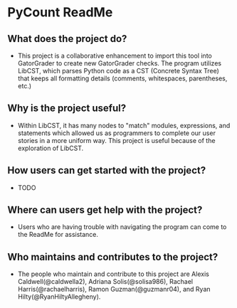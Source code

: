 # PyCount ReadMe

## What does the project do?

- This project is a collaborative enhancement to import this tool into GatorGrader to create new GatorGrader checks. The program utilizes LibCST, which parses Python code as a CST (Concrete Syntax Tree) that keeps all formatting details (comments, whitespaces, parentheses, etc.)

## Why is the project useful?

- Within LibCST, it has many nodes to "match" modules, expressions, and statements which allowed us as programmers to complete our user stories in a more uniform way. This project is useful because of the exploration of LibCST.

## How users can get started with the project?

- TODO 

## Where can users get help with the project?

- Users who are having trouble with navigating the program can come to the ReadMe for assistance.

## Who maintains and contributes to the project?

- The people who maintain and contribute to this project are Alexis Caldwell(@caldwella2), Adriana Solis(@solisa986), Rachael Harris(@rachaelharris), Ramon Guzman(@guzmanr04), and Ryan Hilty(@RyanHiltyAllegheny).

